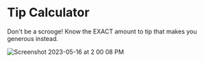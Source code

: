 # Tip Calculator

Don't be a scrooge! Know the EXACT amount to tip that makes you generous instead.

![Screenshot 2023-05-16 at 2 00 08 PM](https://github.com/thenicknash/100-python-projects/assets/17819900/788292c1-7bd7-4f44-a536-f60666ec7c7a)
